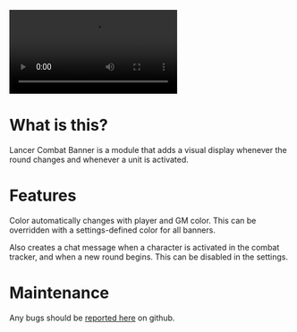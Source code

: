![example](https://github.com/hiddenkrypt/LancerCombatBanner/raw/main/combatbanner.webm)

# What is this? 

Lancer Combat Banner is a module that adds a visual display whenever the round changes and whenever a unit is activated. 

# Features

Color automatically changes with player and GM color. This can be overridden with a settings-defined color for all banners. 

Also creates a chat message when a character is activated in the combat tracker, and when a new round begins. This can be disabled in the settings.

# Maintenance

Any bugs should be [reported here](https://github.com/hiddenkrypt/LancerCombatBanner/issues) on github.